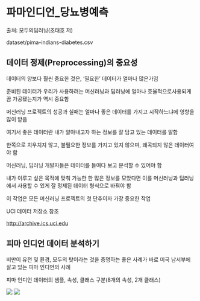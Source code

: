 # 파마인디언_당뇨병예측

출처: 모두의딥러닝(조태호 저)

dataset/pima-indians-diabetes.csv

## 데이터 정제(Preprocessing)의 중요성

데이터의 양보다 훨씬 중요한 것은, ‘필요한’ 데이터가 얼마나 많은가임

준비된 데이터가 우리가 사용하려는 머신러닝과 딥러닝에 얼마나 효율적으로사용되게끔 가공됐는지가 역시 중요함

머신러닝 프로젝트의 성공과 실패는 얼마나 좋은 데이터를 가지고 시작하느냐에 영향을 많이 받음

여기서 좋은 데이터란 내가 알아내고자 하는 정보를 잘 담고 있는 데이터를 말함

한쪽으로 치우치지 않고, 불필요한 정보를 가지고 있지 않으며, 왜곡되지 않은 데이터여야 함

머신러닝, 딥러닝 개발자들은 데이터를 들여다 보고 분석할 수 있어야 함

내가 이루고 싶은 목적에 맞춰 가능한 한 많은 정보를 모았다면 이를 머신러닝과 딥러닝에서 사용할 수 있게 잘 정제된 데이터 형식으로 바꿔야 함

이 작업은 모든 머신러닝 프로젝트의 첫 단추이자 가장 중요한 작업
 
UCI 데이터 저장소 참조

http://archive.ics.uci.edu

## 피마 인디언 데이터 분석하기

비만이 유전 및 환경, 모두의 탓이라는 것을 증명하는 좋은 사례가 바로 미국 남서부에 살고 있는 피마 인디언의 사례

피마 인디언 데이터의 샘플, 속성, 클래스 구분(8개의 속성, 2개 클래스)

<img src="https://user-images.githubusercontent.com/54765256/90971001-82041b00-e546-11ea-87a9-4b41eae49e0f.png">

<img src="https://user-images.githubusercontent.com/54765256/90971022-b7106d80-e546-11ea-9349-cea9574b7a71.png">













